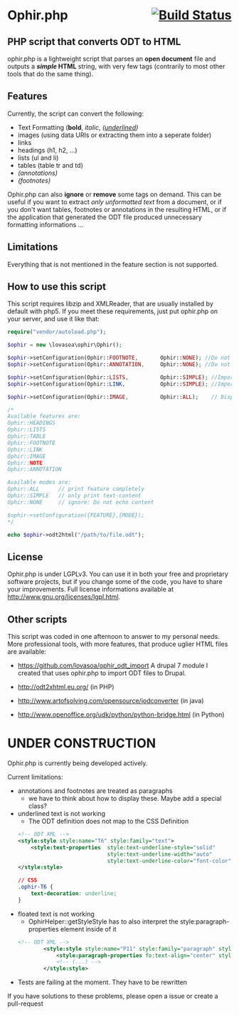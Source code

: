 # Ophir.php <span style="float: right;">[![Build Status](https://travis-ci.org/thephpjo/ophir.php.svg?branch=dev)](https://travis-ci.org/thephpjo/ophir.php)</span>
## PHP script that converts ODT to HTML
ophir.php is a lightweight script that parses an <b>open document</b> file and outputs a 
<b><i>simple</i> HTML</b> string, with very few tags (contrarily to most other tools that do the same thing).

## Features
Currently, the script can convert the following:
 - Text Formatting (__bold__, _italic_, _(<u>underlined</u>)_
 - images (using data URIs or extracting them into a seperate folder)
 - links
 - headings (h1, h2, ...)
 - lists (ul and li)
 - tables (table tr and td)
 - _(annotations)_
 - _(footnotes)_

Ophir.php can also **ignore** or **remove** some tags on demand.
This can be useful if you want to extract *only unformatted text* from a document,
or if you don't want tables, footnotes or annotations in the resulting HTML,
or if the application that generated the ODT file produced unnecessary formatting informations ...

## Limitations
Everything that is not mentioned in the feature section is not supported.

## How to use this script
This script requires libzip and XMLReader, that are usually installed by default with php5.
If you meet these requirements, just put ophir.php on your server, and use it like that:

```php
require("vendor/autoload.php");

$ophir = new \lovasoa\ophir\Ophir();

$ophir->setConfiguration(Ophir::FOOTNOTE,		Ophir::NONE); //Do not import footnotes
$ophir->setConfiguration(Ophir::ANNOTATION,		Ophir::NONE); //Do not import annotations

$ophir->setConfiguration(Ophir::LISTS,			Ophir::SIMPLE); //Import lists, but prints them as simple text (no ul or li tags will be generated)
$ophir->setConfiguration(Ophir::LINK,			Ophir::SIMPLE); //Import links, but prints them as simple text (only extract text from the links)

$ophir->setConfiguration(Ophir::IMAGE,			Ophir::ALL);	// Display all the images

/*
Available features are:
Ophir::HEADINGS
Ophir::LISTS
Ophir::TABLE
Ophir::FOOTNOTE
Ophir::LINK
Ophir::IMAGE
Ophir::NOTE
Ophir::ANNOTATION

Available modes are:
Ophir::ALL 		// print feature completely
Ophir::SIMPLE 	// only print text-content
Ophir::NONE 	// ignore: Do not echo content

$ophir->setConfiguration({FEATURE},{MODE});
*/

echo $ophir->odt2html("/path/to/file.odt");
```


## License
Ophir.php is under LGPLv3.
You can use it in both your free and proprietary software projects, but if you change some of the code, you have to share your improvements.
Full license informations available at http://www.gnu.org/licenses/lgpl.html. 

## Other scripts
This script was coded in one afternoon to answer to my personal needs. More professional tools, with more features, that produce uglier HTML files are available: 

 - https://github.com/lovasoa/ophir_odt_import A drupal 7 module I created that uses ophir.php to import ODT files to Drupal.

 - http://odt2xhtml.eu.org/ (in PHP)

 - http://www.artofsolving.com/opensource/jodconverter (in java)

 -  http://www.openoffice.org/udk/python/python-bridge.html (in Python)


# UNDER CONSTRUCTION
Ophir.php is currently being developed actively.

Current limitations:
- annotations and footnotes are treated as paragraphs
    - we have to think about how to display these. Maybe add a special class?
- underlined text is not working
    - The ODT definition does not map to the CSS Definition
    ```XML
    <!-- ODT XML -->
    <style:style style:name="T6" style:family="text">
        <style:text-properties  style:text-underline-style="solid"
                                style:text-underline-width="auto"
                                style:text-underline-color="font-color"/>
    </style:style>
    ```
    ```CSS
    // CSS
    .ophir-T6 {
        text-decoration: underline;
    }
    ```
- floated text is not working
    - OphirHelper::getStyleStyle has to also interpret the style:paragraph-properties element inside of it
    ```XML
    <!-- ODT XML -->
            <style:style style:name="P11" style:family="paragraph" style:parent-style-name="Standard">
                <style:paragraph-properties fo:text-align="center" style:justify-single-word="false"/>
                <!-- (...) -->
            </style:style>
    ```
- Tests are failing at the moment. They have to be rewritten

If you have solutions to these problems, please open a issue or create a pull-request